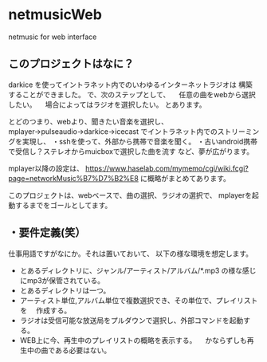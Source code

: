 netmusicWeb
===========

netmusic for web interface


このプロジェクトはなに？
-----------------------

darkice を使ってイントラネット内でのいわゆるインターネットラジオは
構築することができました。
で、次のステップとして、
　任意の曲をwebから選択したい。
　場合によってはラジオを選択したい。
とあります。

とどのつまり、webより、聞きたい音楽を選択し、
mplayer→pulseaudio→darkice→icecast
でイントラネット内でのストリーミングを実現し、
・sshを使って、外部から携帯で音楽を聞く。
・古いandroid携帯で受信し？ステレオからmuicboxで選択した曲を流す
など、夢が広がります。

mplayer以降の設定は、
https://www.haselab.com/mymemo/cgi/wiki.fcgi?page=networkMusic%B7%D7%B2%E8
に概略がまとめてあります。

このプロジェクトは、webベースで、曲の選択、ラジオの選択で、
mplayerを起動するまでをゴールとしてます。

・要件定義(笑）
-------------

仕事用語ですがなにか。それは置いておいて、
以下の様な環境を想定します。

* とあるディレクトリに、ジャンル/アーティスト/アルバム/*.mp3 
  の様な感じにmp3が保管されている。
* とあるディレクトリは一つ。
* アーティスト単位,アルバム単位で複数選択でき、その単位で、プレイリストを
　作成する。
* ラジオは受信可能な放送局をプルダウンで選択し、外部コマンドを起動する。
* WEB上に今、再生中のプレイリストの概略を表示する。
　かならずしも再生中の曲である必要はない。




